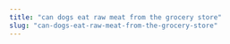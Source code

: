 ```yaml
---
title: "can dogs eat raw meat from the grocery store"
slug: "can-dogs-eat-raw-meat-from-the-grocery-store"
---
```


